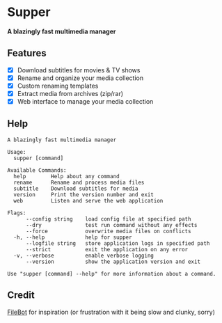 # Supper
**A blazingly fast multimedia manager**

## Features
 - [x] Download subtitles for movies & TV shows
 - [x] Rename and organize your media collection
 - [x] Custom renaming templates
 - [x] Extract media from archives (zip/rar)
 - [x] Web interface to manage your media collection

## Help
```
A blazingly fast multimedia manager

Usage:
  supper [command]

Available Commands:
  help        Help about any command
  rename      Rename and process media files
  subtitle    Download subtitles for media
  version     Print the version number and exit
  web         Listen and serve the web application

Flags:
      --config string    load config file at specified path
      --dry              test run command without any effects
      --force            overwrite media files on conflicts
  -h, --help             help for supper
      --logfile string   store application logs in specified path
      --strict           exit the application on any error
  -v, --verbose          enable verbose logging
      --version          show the application version and exit

Use "supper [command] --help" for more information about a command.
```

## Credit
[FileBot](https://www.filebot.net) for inspiration (or frustration with it being slow and clunky, sorry)
